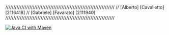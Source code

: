 //////////////////////////////////////////////////////////////////// 
// [Alberto] [Cavalletto] [2116418] 
// [Gabriele] [Favarato] [2111940] 
////////////////////////////////////////////////////////////////////

[![Java CI with Maven](https://github.com/GabryGbl/RomanNumberMTSS/actions/workflows/maven.yml/badge.svg)](https://github.com/GabryGbl/RomanNumberMTSS/actions/workflows/maven.yml)